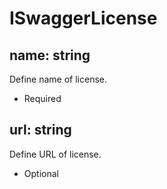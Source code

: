 # ISwaggerLicense

## name: string
Define name of license.
- Required

## url: string
Define URL of license.
- Optional